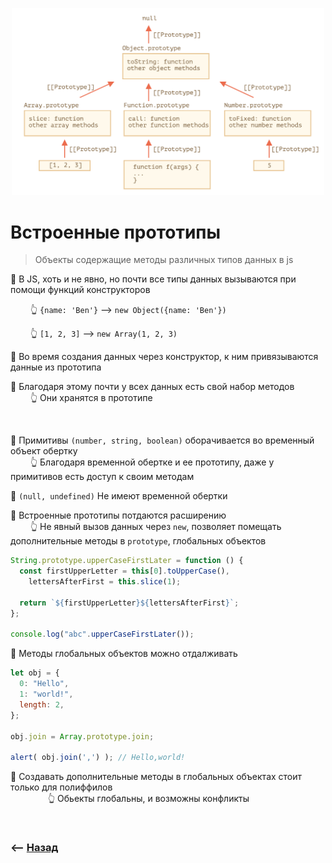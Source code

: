 <p align="center" style="text-align:center">
      <img src="./img/illustration.png" alt="illustration" width="500"/>
</p>

# Встроенные прототипы
> Объекты содержащие методы различных типов данных в js

🎯 В JS, хоть и не явно, но почти все типы данных вызываются при помощи функций конструкторов

&emsp;&emsp; 👆 `{name: 'Ben'}` --> `new Object({name: 'Ben'})`    

&emsp;&emsp; 👆 `[1, 2, 3]` --> `new Array(1, 2, 3)`


🎯 Во время создания данных через конструктор, к ним привязываются данные из прототипа  

🎯 Благодаря этому почти у всех данных есть свой набор методов   
&emsp;&emsp; 👆 Они хранятся в прототипе

<br>

🔹 Примитивы `(number, string, boolean)` оборачивается во временный объект обертку        
&emsp;&emsp; 👆 Благодаря временной обертке и ее прототипу, даже у примитивов есть доступ к своим методам

🔹 `(null, undefined)` Не имеют временной обертки

🔹 Встроенные прототипы потдаются расширению  
&emsp;&emsp; 👆 Не явный вызов данных через `new`, позволяет помещать дополнительные методы в `prototype`, глобальных объектов
```javascript
String.prototype.upperCaseFirstLater = function () {
  const firstUpperLetter = this[0].toUpperCase(),
    lettersAfterFirst = this.slice(1);

  return `${firstUpperLetter}${lettersAfterFirst}`;
};

console.log("abc".upperCaseFirstLater());
```   

🔹 Методы глобальных объектов можно отдалживать
```javascript
let obj = {
  0: "Hello",
  1: "world!",
  length: 2,
};

obj.join = Array.prototype.join;

alert( obj.join(',') ); // Hello,world!
```

🛑 Создавать дополнительные методы в глобальных объектах стоит только для полиффилов  
&emsp;&emsp;&emsp;&emsp; 👆 Обьекты глобальны, и возможны конфликты

<br>

### ⟵ **<a href="../../readme.md">Назад</a>**   